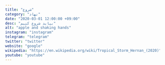 ```yaml
---
title: "شروع"
category: "نهاد"
date: "2020-03-01 12:00:00 +09:00"
desc: "بیاید شروع کنیم"
alt: "apple and shaking hands"
instagram: "instagram"
telegram: "telegram"
twitter: "twitter"
website: "google"
wikipedia: "https://en.wikipedia.org/wiki/Tropical_Storm_Hernan_(2020)"
youtube: "youtube"
---
```

